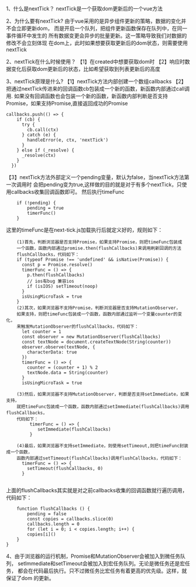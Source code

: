 1、什么是nextTick？
nextTick是一个获取dom更新后的一个vue方法

2、为什么要有nextTick?
由于vue采用的是异步组件更新的策略，数据的变化并不会立即更新dom，
而是开启一个队列，把组件更新函数保存在队列中，在同一事件循环中发生的
所有数据变更会异步的批量更新。这一策略导致我们对数据的修改不会立刻体现
在dom上，此时如果想要获取更新后的dom状态，则需要使用nextTick

2、nextTick在什么时候使用？
【1】在created中想要获取dom时
【2】响应时数据变化后获取dom更新后的状态，比如希望获取到列表更新后的高度

3、nextTick原理是什么?
【1】nextTick方法内部创建一个数组callbacks
【2】把通过nextTick传进来的回调函数cb包装成一个新的函数，新函数内部通过call调用.
如果没有回调函数也会包装一个新的函数，新函数内部判断是否支持Promise，如果支持Promise,直接返回成功的Promise
```
callbacks.push(() => {
    if (cb) {
      try {
        cb.call(ctx)
      } catch (e) {
        handleError(e, ctx, 'nextTick')
      }
    } else if (_resolve) {
      _resolve(ctx)
    }
  })
```
【3】nextTick方法外部定义一个pending变量，默认为false，当nextTick方法第一次调用时
会把pending变为true,这样做的目的就是对于有多个nextTick，只使用callbacks收集回调函数即可。
然后执行timeFunc
```
    if (!pending) {
        pending = true
        timerFunc()
    }
```
这里的timeFunc是在next-tick.js加载执行后就定义好的，规则如下：
```
    (1)首先，判断浏览器是否支持Promise，如果支持Promise，则把timeFunc包装成
    一个函数，函数内部通过promise.then(flushCallbacks)来调用刷新回调的方法
    flushCallbacks，代码如下：
    if (typeof Promise !== 'undefined' && isNative(Promise)) {
      const p = Promise.resolve()
      timerFunc = () => {
        p.then(flushCallbacks)
        // ios有bug 兼容ios
        if (isIOS) setTimeout(noop)
      }
      isUsingMicroTask = true
    }
    (2)其次，如果浏览器不支持Promise，判断浏览器是否支持MutationObserver，
    如果支持，则把timeFunc包装成一个函数，函数内部通过监听一个变量counter的变化，
    来触发MutationObserver的flushCallbacks，代码如下：
      let counter = 1
      const observer = new MutationObserver(flushCallbacks)
      const textNode = document.createTextNode(String(counter))
      observer.observe(textNode, {
        characterData: true
      })
      timerFunc = () => {
        counter = (counter + 1) % 2
        textNode.data = String(counter)
      }
      isUsingMicroTask = true
      
    (3)然后，如果浏览器不支持MutationObserver，判断是否支持setImmediate，如果支持，
    就把timeFunc包装成一个函数，函数内部通过setImmediate(flushCallbacks)调用flushCallbacks，
    代码如下：
         timerFunc = () => {
            setImmediate(flushCallbacks)
         }
         
    (4)最后，如果浏览器不支持setImmediate，则使用setTimeout,则把timeFunc封装成一个函数，
    函数内部通过setTimeout(flushCallbacks)调用flushCallbacks，代码如下：
      timerFunc = () => {
        setTimeout(flushCallbacks, 0)
      }
    
```
上面的flushCallbacks其实就是对之前callbacks收集的回调函数就行遍历调用，代码如下：
```
    function flushCallbacks () {
        pending = false
        const copies = callbacks.slice(0)
        callbacks.length = 0
        for (let i = 0; i < copies.length; i++) {
        copies[i]()
    }
}
```
4、由于浏览器的运行机制，Promise和MutationObserver会被加入到微任务队列，
setImmediate和setTimeout会被加入到宏任务队列。无论是微任务还是宏任务，
都会在代码最后执行。只不过微任务比宏任务有着更高的优先级。这样，就保证了dom
的更新。

